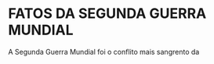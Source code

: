 <h1>FATOS DA SEGUNDA GUERRA MUNDIAL</h1>
<p>A Segunda Guerra Mundial foi o conflito mais sangrento da</p>
